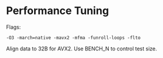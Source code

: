 # Performance Tuning

Flags:
```
-O3 -march=native -mavx2 -mfma -funroll-loops -flto
```
Align data to 32B for AVX2. Use BENCH_N to control test size.
